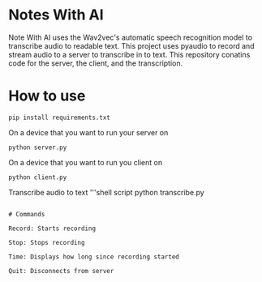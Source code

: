 # Notes With AI

Note With AI uses the Wav2vec's automatic speech recognition model to transcribe audio to readable text. This project uses pyaudio to record and stream audio to a server to transcribe in to text. This repository conatins code for the server, the client, and the transcription.

# How to use

```shell  script
pip install requirements.txt
```

On a device that you want to run your server on

```shell script
python server.py
```

On a device that you want to run you client on

```shell script
python client.py
```

Transcribe audio to text
'''shell script
python transcribe.py
```

# Commands

Record: Starts recording

Stop: Stops recording

Time: Displays how long since recording started

Quit: Disconnects from server
